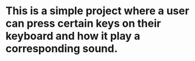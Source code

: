 # This is a simple project where a user can press certain keys on their keyboard and how it play a corresponding sound.
